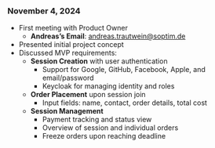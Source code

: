 ### November 4, 2024

- First meeting with Product Owner
    -  **Andreas’s Email**: andreas.trautwein@soptim.de
- Presented initial project concept
- Discussed MVP requirements:
  - **Session Creation** with user authentication
    - Support for Google, GitHub, Facebook, Apple, and email/password
    - Keycloak for managing identity and roles
  - **Order Placement** upon session join
    - Input fields: name, contact, order details, total cost
  - **Session Management**
    - Payment tracking and status view
    - Overview of session and individual orders
    - Freeze orders upon reaching deadline
